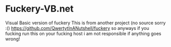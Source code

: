 # Fuckery-VB.net
Visual Basic version of fuckery
This is from another project (no source sorry :()
https://github.com/QwertytInANutshell/fuckery
so anyways if you fucking run this on your fucking host i am not responsible if anything goes wrong!
